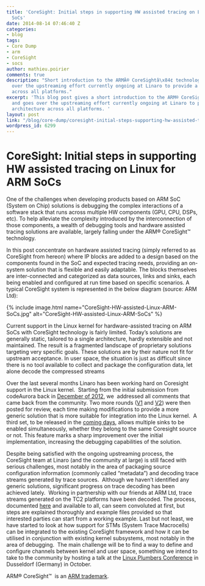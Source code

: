 ```yaml
---
title: 'CoreSight: Initial steps in supporting HW assisted tracing on Linux for ARM
  SoCs'
date: 2014-08-14 07:46:40 Z
categories:
- blog
tags:
- Core Dump
- arm
- CoreSight
- socs
author: mathieu.poirier
comments: true
description: "Short introduction to the ARMÂ® CoreSightâ\x84¢ technology and goes
  over the upstreaming effort currently ongoing at Linaro to provide a uniform architecture
  across all platforms."
excerpt: 'This blog post gives a short introduction to the ARM® CoreSight™ technology
  and goes over the upstreaming effort currently ongoing at Linaro to provide a uniform
  architecture across all platforms. '
layout: post
link: "/blog/core-dump/coresight-initial-steps-supporting-hw-assisted-tracing-linux-arm-socs/"
wordpress_id: 6299
---
```


# CoreSight: Initial steps in supporting HW assisted tracing on Linux for ARM SoCs


One of the challenges when developing products based on ARM SoC (System on Chip) solutions is debugging the complex interactions of a software stack that runs across multiple HW components (GPU, CPU, DSPs, etc). To help alleviate the complexity introduced by the interconnection of those components, a wealth of debugging tools and hardware assisted tracing solutions are available, largely falling under the ARM® CoreSight™ technology.

In this post concentrate on hardware assisted tracing (simply referred to as CoreSight from hereon) where IP blocks are added to a design based on the components found in the SoC and expected tracing needs, providing an on-system solution that is flexible and easily adaptable. The blocks themselves are inter-connected and categorized as data sources, links and sinks, each being enabled and configured at run time based on specific scenarios. A typical CoreSight system is represented in the below diagram (source: ARM Ltd):

{% include image.html name="CoreSight-HW-assisted-Linux-ARM-SoCs.jpg" alt="CoreSight-HW-assisted-Linux-ARM-SoCs" %}

Current support in the Linux kernel for hardware-assisted tracing on ARM SoCs with CoreSight technology is fairly limited. Today’s solutions are generally static, tailored to a single architecture, hardly extensible and not maintained. The result is a fragmented landscape of proprietary solutions targeting very specific goals. These solutions are by their nature not fit for upstream acceptance. In user space, the situation is just as difficult since there is no tool available to collect and package the configuration data, let alone decode the compressed streams

Over the last several months Linaro has been working hard on Coresight support in the Linux kernel.  Starting from the initial submission from codeAurora back in [December of 2012](http://lists.infradead.org/pipermail/linux-arm-kernel/2012-December/138646.html), we  addressed all comments that came back from the community. Two more rounds ([V1](about:blank) and [V2](http://thread.gmane.org/gmane.linux.kernel/1734361)) were then posted for review, each time making modifications to provide a more generic solution that is more suitable for integration into the Linux kernel.  A third set, to be released in the [coming days](https://git.linaro.org/kernel/coresight.git/refs/), allows multiple sinks to be enabled simultaneously, whether they belong to the same Coresight source or not. This feature marks a sharp improvement over the initial implementation, increasing the debugging capabilities of the solution.

Despite being satisfied with the ongoing upstreaming process, the CoreSight team at Linaro (and the community at large) is still faced with serious challenges, most notably in the area of packaging source configuration information (commonly called “metadata”) and decoding trace streams generated by trace sources.  Although we haven’t identified any generic solutions, significant progress on trace decoding has been achieved lately.  Working in partnership with our friends at ARM Ltd, trace streams generated on the TC2 platforms have been decoded. The process, documented [here](https://wiki.linaro.org/WorklingGroups/Kernel/Coresight/traceDecodingWithDS5) and available to all, can seem convoluted at first, but steps are explained thoroughly and example files provided so that interested parties can start from a working example. Last but not least, we have started to look at how support for STMs (System Trace Macrocells) can be integrated to the existing CoreSight framework and how it can be utilised in conjunction with existing kernel subsystems, most notably in the area of debugging.  The main challenge will be to find a way to define and configure channels between kernel and user space, something we intend to take to the community by hosting a talk at the [Linux Plumbers Conference](http://www.linuxplumbersconf.org/) in Dusseldorf (Germany) in October.

ARM® CoreSight™  is an [ARM trademark](http://www.arm.com/about/trademarks/arm-trademark-list/CoreSight-trademark.php).